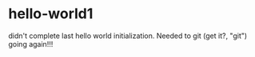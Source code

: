 # hello-world1
didn't complete last hello world initialization. Needed to git (get it?, "git") going again!!!
